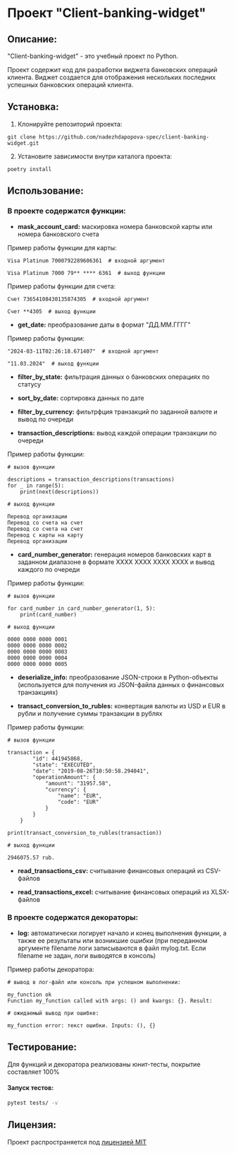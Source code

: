 # Проект "Client-banking-widget"

## Описание:

"Client-banking-widget" - это учебный проект по Python. 

Проект содержит код для разработки виджета банковских операций клиента. 
Виджет создается для отображения нескольких последних успешных банковских операций клиента.


## Установка:

1. Клонируйте репозиторий проекта:
````
git clone https://github.com/nadezhdapopova-spec/client-banking-widget.git
````
2. Установите зависимости внутри каталога проекта:
````
poetry install
````

## Использование:

### В проекте содержатся функции:

* **mask_account_card:** маскировка номера банковской карты или номера банковского счета

Пример работы функции для карты:
````
Visa Platinum 7000792289606361  # входной аргумент

Visa Platinum 7000 79** **** 6361  # выход функции
````
Пример работы функции для счета:
````
Счет 73654108430135874305  # входной аргумент

Счет **4305  # выход функции
````
* **get_date:** преобразование даты в формат "ДД.ММ.ГГГГ"
  
Пример работы функции:
````
"2024-03-11T02:26:18.671407"  # входной аргумент

"11.03.2024"  # выход функции
````
* **filter_by_state:** фильтрация данных о банковских операциях по статусу


* **sort_by_date:** сортировка данных по дате


* **filter_by_currency:** фильтрфция транзакций по заданной валюте и вывод по очереди


* **transaction_descriptions:** вывод каждой операции транзакции по очереди

Пример работы функции:
````
# вызов функции

descriptions = transaction_descriptions(transactions)
for _ in range(5):
    print(next(descriptions))

# выход функции

Перевод организации
Перевод со счета на счет
Перевод со счета на счет
Перевод с карты на карту
Перевод организации
````
* **card_number_generator:** генерация номеров банковских карт в заданном диапазоне в формате 
XXXX XXXX XXXX XXXX и вывод каждого по очереди

Пример работы функции:
````
# вызов функции

for card_number in card_number_generator(1, 5):
    print(card_number)

# выход функции

0000 0000 0000 0001
0000 0000 0000 0002
0000 0000 0000 0003
0000 0000 0000 0004
0000 0000 0000 0005
````
* **deserialize_info:** преобразование JSON-строки в Python-объекты 
(используется для получения из JSON-файла данных о финансовых транзакциях)


* **transact_conversion_to_rubles:** конвертация валюты из USD и EUR в рубли и получение суммы транзакции в рублях

Пример работы функции:
````
# вызов функции

transaction = {
        "id": 441945868,
        "state": "EXECUTED",
        "date": "2019-08-26T10:50:58.294041",
        "operationAmount": {
            "amount": "31957.58",
            "currency": {
                "name": "EUR",
                "code": "EUR"
            }
        }
    }
    
print(transact_conversion_to_rubles(transaction))

# выход функции

2946075.57 rub.
````

* **read_transactions_csv:** считывание финансовых операций из CSV-файлов


* **read_transactions_excel:** считывание финансовых операций из XLSX-файлов

### В проекте содержатся декораторы:

* **log:** автоматически логирует начало и конец выполнения функции,
а также ее результаты или возникшие ошибки
(при переданном аргументе filename логи записываются в файл mylog.txt.
Если filename не задан, логи выводятся в консоль)

Пример работы декоратора:
````
# вывод в лог-файл или консоль при успешном выполнении:

my_function ok
Function my_function called with args: () and kwargs: {}. Result:

# ожидаемый вывод при ошибке:

my_function error: текст ошибки. Inputs: (), {}
````

## Тестирование:
Для функций и декоратора реализованы юнит-тесты, покрытие составляет 100%

#### Запуск тестов:
```bash
pytest tests/ -v
```

## Лицензия:

Проект распространяется под [лицензией MIT](https://github.com/nadezhdapopova-spec/client-banking-widget/blob/main/LICENSE)
